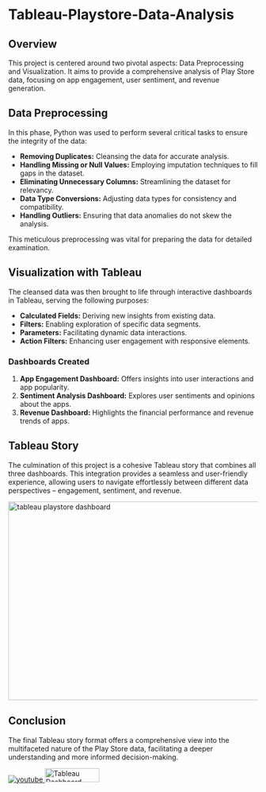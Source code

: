 # Tableau-Playstore-Data-Analysis

## Overview
This project is centered around two pivotal aspects: Data Preprocessing and Visualization. It aims to provide a comprehensive analysis of Play Store data, focusing on app engagement, user sentiment, and revenue generation.

## Data Preprocessing
In this phase, Python was used to perform several critical tasks to ensure the integrity of the data:

- **Removing Duplicates:** Cleansing the data for accurate analysis.
- **Handling Missing or Null Values:** Employing imputation techniques to fill gaps in the dataset.
- **Eliminating Unnecessary Columns:** Streamlining the dataset for relevancy.
- **Data Type Conversions:** Adjusting data types for consistency and compatibility.
- **Handling Outliers:** Ensuring that data anomalies do not skew the analysis.

This meticulous preprocessing was vital for preparing the data for detailed examination.

## Visualization with Tableau
The cleansed data was then brought to life through interactive dashboards in Tableau, serving the following purposes:

- **Calculated Fields:** Deriving new insights from existing data.
- **Filters:** Enabling exploration of specific data segments.
- **Parameters:** Facilitating dynamic data interactions.
- **Action Filters:** Enhancing user engagement with responsive elements.

### Dashboards Created
1. **App Engagement Dashboard:** Offers insights into user interactions and app popularity.
2. **Sentiment Analysis Dashboard:** Explores user sentiments and opinions about the apps.
3. **Revenue Dashboard:** Highlights the financial performance and revenue trends of apps.

## Tableau Story
The culmination of this project is a cohesive Tableau story that combines all three dashboards. This integration provides a seamless and user-friendly experience, allowing users to navigate effortlessly between different data perspectives – engagement, sentiment, and revenue.

<img src="https://drive.google.com/uc?id=1AEHHI3M-NozP5ZwDBfuYxtWVOJ4GADmB" alt="tableau playstore dashboard" width="700" height="400">

## Conclusion
The final Tableau story format offers a comprehensive view into the multifaceted nature of the Play Store data, facilitating a deeper understanding and more informed decision-making.

</a>
<a href="https://youtu.be/ynjaMJ85RiY?si=jqZG3WEdsL4VBX4m" target="_blank">
<img src=https://img.shields.io/badge/youtube-%23EE4831.svg?&style=for-the-badge&logo=youtube&logoColor=white alt=youtube style="margin-bottom: 5px;" />
</a>  

<a href="https://public.tableau.com/views/PlayStoreAppsDataAnalysis/Story1?:language=en-US&:display_count=n&:origin=viz_share_link" target="_blank">
    <img src="https://drive.google.com/uc?export=view&id=1J40064tFhrRZEFiOeLOn1aGh8aOauNRo" alt="Tableau Dashboard" style="margin-bottom: 5px; width: 110px; height: 28px;" />
</a>
